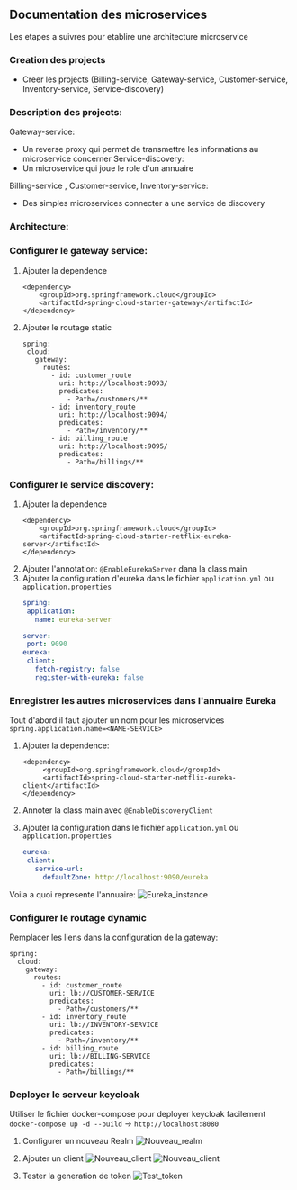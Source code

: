 
## Documentation des microservices

Les etapes a suivres pour etablire une architecture microservice

### Creation des projects
- Creer les projects (Billing-service, Gateway-service, Customer-service, Inventory-service, Service-discovery)

### Description des projects:

Gateway-service:
  - Un reverse proxy qui permet de transmettre les informations au microservice concerner
Service-discovery:
  - Un microservice qui joue le role d'un annuaire

Billing-service , Customer-service, Inventory-service:
  - Des simples microservices connecter a une service de discovery

### Architecture:

### Configurer le gateway service:
1. Ajouter la dependence
    ```
    <dependency>
        <groupId>org.springframework.cloud</groupId>
        <artifactId>spring-cloud-starter-gateway</artifactId>
    </dependency>
    ```
2. Ajouter le routage static
    ```
   spring:
     cloud:
       gateway:
         routes:
           - id: customer_route
             uri: http://localhost:9093/
             predicates:
               - Path=/customers/**
           - id: inventory_route
             uri: http://localhost:9094/
             predicates:
               - Path=/inventory/**
           - id: billing_route
             uri: http://localhost:9095/
             predicates:
               - Path=/billings/**
   ```
### Configurer le service discovery:
1. Ajouter la dependence
    ```
    <dependency>
        <groupId>org.springframework.cloud</groupId>
        <artifactId>spring-cloud-starter-netflix-eureka-server</artifactId>
    </dependency>
    ```
2. Ajouter l'annotation: `@EnableEurekaServer` dana la class main
3. Ajouter la configuration d'eureka dans le fichier `application.yml` ou `application.properties`
    ```yaml
   spring:
     application:
       name: eureka-server
   
   server:
     port: 9090
   eureka:
     client:
       fetch-registry: false
       register-with-eureka: false
    ```

### Enregistrer les autres microservices dans l'annuaire Eureka
Tout d'abord il faut ajouter un nom pour les microservices `spring.application.name=<NAME-SERVICE>`

1. Ajouter la dependence:
    ```$xml
    <dependency>
         <groupId>org.springframework.cloud</groupId>
         <artifactId>spring-cloud-starter-netflix-eureka-client</artifactId>
    </dependency>    
   ```
2. Annoter la class main avec `@EnableDiscoveryClient`

3. Ajouter la configuration dans le fichier  `application.yml` ou `application.properties`
    ```yaml
   eureka:
     client:
       service-url:
         defaultZone: http://localhost:9090/eureka
   ```

Voila a quoi represente l'annuaire:
![Eureka_instance](static/Eureka_instance.png)

### Configurer le routage dynamic
Remplacer les liens dans la configuration de la gateway:
   ```
   spring:
     cloud:
       gateway:
         routes:
           - id: customer_route
             uri: lb://CUSTOMER-SERVICE
             predicates:
               - Path=/customers/**
           - id: inventory_route
             uri: lb://INVENTORY-SERVICE
             predicates:
               - Path=/inventory/**
           - id: billing_route
             uri: lb://BILLING-SERVICE
             predicates:
               - Path=/billings/**
   ```

### Deployer le serveur keycloak
Utiliser le fichier docker-compose pour deployer keycloak facilement
`docker-compose up -d --build` -> `http://localhost:8080`

1. Configurer un nouveau Realm
![Nouveau_realm](static/NewRealm.png)
2. Ajouter un client
![Nouveau_client](static/NewClient_1.png)
![Nouveau_client](static/NewClient_2.png)

3. Tester la generation de token
![Test_token](static/Test_token.png)